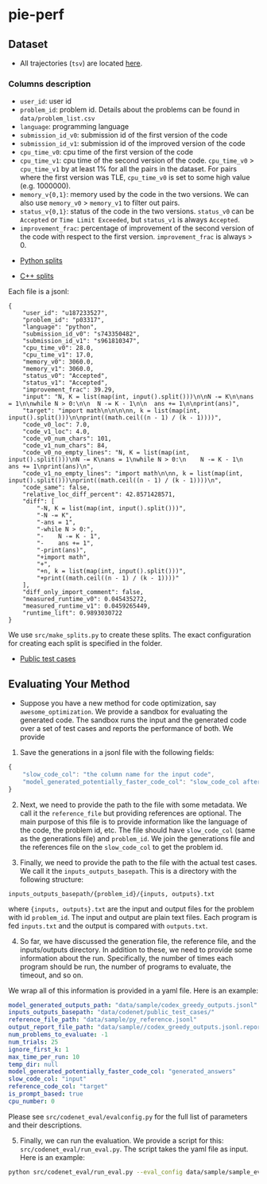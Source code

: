 # pie-perf

## Dataset

- All trajectories (`tsv`) are located [here](https://drive.google.com/file/d/19IL3VETwVI9rdibB979Xm4gEWYwn0CkV/view?usp=sharing).

### Columns description

- `user_id`: user id
- `problem_id`: problem id. Details about the problems can be found in `data/problem_list.csv`
- `language`: programming language
- `submission_id_v0`: submission id of the first version of the code
- `submission_id_v1`: submission id of the improved version of the code
- `cpu_time_v0`: cpu time of the first version of the code
- `cpu_time_v1`: cpu time of the second version of the code. `cpu_time_v0` > `cpu_time_v1` by at least 1% for all the pairs in the dataset. For pairs where the first version was TLE, `cpu_time_v0` is set to some high value (e.g. 1000000).
- `memory_v{0,1}`: memory used by the code in the two versions. We can also use `memory_v0` > `memory_v1` to filter out pairs.
- `status_v{0,1}`: status of the code in the two versions. `status_v0` can be `Accepted` or `Time Limit Exceeded`, but `status_v1` is always `Accepted`.
- `improvement_frac`: percentage of improvement of the second version of the code with respect to the first version. `improvement_frac` is always > 0.

* [Python splits](https://drive.google.com/file/d/1xBjvxvCkPJywOSMFrYQzYPRb-5utLrdr/view?usp=sharing)

* [C++ splits](https://drive.google.com/file/d/1plrousZpNtnu6ssnznjvNsVp4gt27YlT/view?usp=sharing)

Each file is a jsonl:

```
{
    "user_id": "u187233527",
    "problem_id": "p03317",
    "language": "python",
    "submission_id_v0": "s743350482",
    "submission_id_v1": "s961810347",
    "cpu_time_v0": 28.0,
    "cpu_time_v1": 17.0,
    "memory_v0": 3060.0,
    "memory_v1": 3060.0,
    "status_v0": "Accepted",
    "status_v1": "Accepted",
    "improvement_frac": 39.29,
    "input": "N, K = list(map(int, input().split()))\n\nN -= K\n\nans = 1\n\nwhile N > 0:\n\n  N -= K - 1\n\n  ans += 1\n\nprint(ans)",
    "target": "import math\n\n\n\nn, k = list(map(int, input().split()))\n\nprint((math.ceil((n - 1) / (k - 1))))",
    "code_v0_loc": 7.0,
    "code_v1_loc": 4.0,
    "code_v0_num_chars": 101,
    "code_v1_num_chars": 84,
    "code_v0_no_empty_lines": "N, K = list(map(int, input().split()))\nN -= K\nans = 1\nwhile N > 0:\n    N -= K - 1\n    ans += 1\nprint(ans)\n",
    "code_v1_no_empty_lines": "import math\n\nn, k = list(map(int, input().split()))\nprint((math.ceil((n - 1) / (k - 1))))\n",
    "code_same": false,
    "relative_loc_diff_percent": 42.8571428571,
    "diff": [
        "-N, K = list(map(int, input().split()))",
        "-N -= K",
        "-ans = 1",
        "-while N > 0:",
        "-    N -= K - 1",
        "-    ans += 1",
        "-print(ans)",
        "+import math",
        "+",
        "+n, k = list(map(int, input().split()))",
        "+print((math.ceil((n - 1) / (k - 1))))"
    ],
    "diff_only_import_comment": false,
    "measured_runtime_v0": 0.045435272,
    "measured_runtime_v1": 0.0459265449,
    "runtime_lift": 0.9893030722
}
```

We use `src/make_splits.py` to create these splits. The exact configuration for creating each split is specified in the folder.

- [Public test cases](https://drive.google.com/file/d/1RcUpZMOR8L2xYYWDZx7I0tHFzFgg7COO/view?usp=share_link)

## Evaluating Your Method

- Suppose you have a new method for code optimization, say `awesome_optimization`. We provide a sandbox for evaluating the generated code. The sandbox runs the input and the generated code over a set of test cases and reports the performance of both. We provide

1. Save the generations in a jsonl file with the following fields:

```js
{
    "slow_code_col": "the column name for the input code",
    "model_generated_potentially_faster_code_col": "slow_code_col after applying awesome_optimization. This is the code that will be evaluated. You can also provide a list of different candidates here, and the evaluation will be done for each candidate",
}
```

2. Next, we need to provide the path to the file with some metadata. We call it the `reference_file` but providing references are optional. The main purpose of this file is to provide information like the language of the code, the problem id, etc. The file should have `slow_code_col` (same as the generations file) and `problem_id`. We join the generations file and the references file on the `slow_code_col` to get the problem id.

3. Finally, we need to provide the path to the file with the actual test cases. We call it the `inputs_outputs_basepath`. This is a directory with the following structure:

```
inputs_outputs_basepath/{problem_id}/{inputs, outputs}.txt
```

where `{inputs, outputs}.txt` are the input and output files for the problem with id `problem_id`. The input and output are plain text files. Each program is fed `inputs.txt` and the output is compared with `outputs.txt`.

4. So far, we have discussed the generation file, the reference file, and the inputs/outputs directory. In addition to these, we need to provide some information about the run. Specifically, the number of times each program should be run, the number of programs to evaluate, the timeout, and so on.

We wrap all of this information is provided in a yaml file. Here is an example:

```yaml
model_generated_outputs_path: "data/sample/codex_greedy_outputs.jsonl"
inputs_outputs_basepath: "data/codenet/public_test_cases/"
reference_file_path: "data/sample/py_reference.jsonl"
output_report_file_path: "data/sample//codex_greedy_outputs.jsonl.report"
num_problems_to_evaluate: -1
num_trials: 25
ignore_first_k: 1
max_time_per_run: 10
temp_dir: null
model_generated_potentially_faster_code_col: "generated_answers"
slow_code_col: "input"
reference_code_col: "target"
is_prompt_based: true
cpu_number: 0
```

Please see `src/codenet_eval/evalconfig.py` for the full list of parameters and their descriptions.

5. Finally, we can run the evaluation. We provide a script for this: `src/codenet_eval/run_eval.py`. The script takes the yaml file as input. Here is an example:

```bash
python src/codenet_eval/run_eval.py --eval_config data/sample/sample_eval_config.yaml
```
